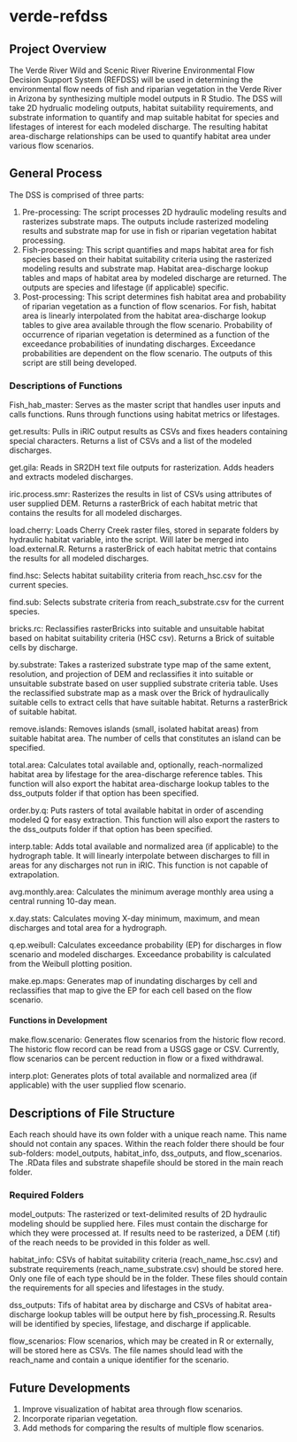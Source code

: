 # verde-refdss
## Project Overview
The Verde River Wild and Scenic River Riverine Environmental Flow Decision Support System (REFDSS) will be used in determining the environmental flow needs of fish and riparian vegetation in the Verde River in Arizona by synthesizing multiple model outputs in R Studio. The DSS will take 2D hydrualic modeling outputs, habitat suitability requirements, and substrate information to quantify and map suitable habitat for species and lifestages of interest for each modeled discharge. The resulting habitat area-discharge relationships can be used to quantify habitat area under various flow scenarios. 

## General Process
The DSS is comprised of three parts:
1. Pre-processing: The script processes 2D hydraulic modeling results and rasterizes substrate maps. The outputs include rasterized modeling results and substrate map for use in fish or riparian vegetation habitat processing. 
2. Fish-processing: This script quantifies and maps habitat area for fish species based on their habitat suitability criteria using the rasterized modeling results and substrate map. Habitat area-discharge lookup tables and maps of habitat area by modeled discharge are returned. The outputs are species and lifestage (if applicable) specific.
3. Post-processing: This script determines fish habitat area and probability of riparian vegetation as a function of flow scenarios. For fish, habitat area is linearly interpolated from the habitat area-discharge lookup tables to give area available through the flow scenario. Probability of occurrence of riparian vegetation is determined as a function of the exceedance probabilities of inundating discharges. Exceedance probabilities are dependent on the flow scenario. The outputs of this script are still being developed.


### Descriptions of Functions
Fish_hab_master: Serves as the master script that handles user inputs and calls functions. Runs through functions using habitat metrics or lifestages. 

get.results: Pulls in iRIC output results as CSVs and fixes headers containing special characters. Returns a list of CSVs and a list of the modeled discharges.

get.gila: Reads in SR2DH text file outputs for rasterization. Adds headers and extracts modeled discharges.

iric.process.smr: Rasterizes the results in list of CSVs using attributes of user supplied DEM. Returns a rasterBrick of each habitat metric that contains the results for all modeled discharges.

load.cherry: Loads Cherry Creek raster files, stored in separate folders by hydraulic habitat variable, into the script. Will later be merged into load.external.R. Returns a rasterBrick of each habitat metric that contains the results for all modeled discharges.

find.hsc: Selects habitat suitability criteria from reach_hsc.csv for the current species.

find.sub: Selects substrate criteria from reach_substrate.csv for the current species.

bricks.rc: Reclassifies rasterBricks into suitable and unsuitable habitat based on habitat suitability criteria (HSC csv). Returns a Brick of suitable cells by discharge.

by.substrate: Takes a rasterized substrate type map of the same extent, resolution, and projection of DEM and reclassifies it into suitable or unsuitable substrate based on user supplied substrate criteria table. Uses the reclassified substrate map as a mask over the Brick of hydraulically suitable cells to extract cells that have suitable habitat. Returns a rasterBrick of suitable habitat.

remove.islands: Removes islands (small, isolated habitat areas) from suitable habitat area. The number of cells that constitutes an island can be specified.

total.area: Calculates total available and, optionally, reach-normalized habitat area by lifestage for the area-discharge reference tables. This function will also export the habitat area-discharge lookup tables to the dss_outputs folder if that option has been specified.

order.by.q: Puts rasters of total available habitat in order of ascending modeled Q for easy extraction. This function will also export the rasters to the dss_outputs folder if that option has been specified.

interp.table: Adds total available and normalized area (if applicable) to the hydrograph table. It will linearly interpolate between discharges to fill in areas for any discharges not run in iRIC. This function is not capable of extrapolation.

avg.monthly.area: Calculates the minimum average monthly area using a central running 10-day mean. 

x.day.stats: Calculates moving X-day minimum, maximum, and mean discharges and total area for a hydrograph.

q.ep.weibull: Calculates exceedance probability (EP) for discharges in flow scenario and modeled discharges. Exceedance probability is calculated from the Weibull plotting position.

make.ep.maps: Generates map of inundating discharges by cell and reclassifies that map to give the EP for each cell based on the flow scenario.

#### Functions in Development
make.flow.scenario: Generates flow scenarios from the historic flow record. The historic flow record can be read from a USGS gage or CSV. Currently, flow scenarios can be percent reduction in flow or a fixed withdrawal.

interp.plot: Generates plots of total available and normalized area (if applicable) with the user supplied flow scenario.

## Descriptions of File Structure
Each reach should have its own folder with a unique reach name. This name should not contain any spaces. Within the reach folder there should be four sub-folders: model_outputs, habitat_info, dss_outputs, and flow_scenarios. The .RData files and substrate shapefile should be stored in the main reach folder.

### Required Folders
model_outputs: The rasterized or text-delimited results of 2D hydraulic modeling should be supplied here. Files must contain the discharge for which they were processed at. If results need to be rasterized, a DEM (.tif) of the reach needs to be provided in this folder as well.

habitat_info: CSVs of habitat suitability criteria (reach_name_hsc.csv) and substrate requirements (reach_name_substrate.csv) should be stored here. Only one file of each type should be in the folder. These files should contain the requirements for all species and lifestages in the study.

dss_outputs: Tifs of habitat area by discharge and CSVs of habitat area-discharge lookup tables will be output here by fish_processing.R. Results will be identified by species, lifestage, and discharge if applicable.

flow_scenarios: Flow scenarios, which may be created in R or externally, will be stored here as CSVs. The file names should lead with the reach_name and contain a unique identifier for the scenario.

## Future Developments
1. Improve visualization of habitat area through flow scenarios.
2. Incorporate riparian vegetation.
3. Add methods for comparing the results of multiple flow scenarios.

